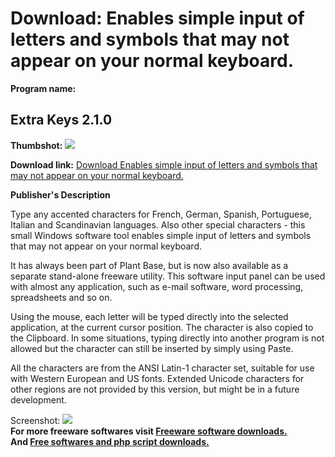 # Download: Enables simple input of letters and symbols that may not appear on your normal keyboard.

**Program name:**

## Extra Keys 2.1.0

  
**Thumbshot:** ![](http://www.freewarefiles.com/screenshot/extrakeys_md.jpg)   
  
**Download link:** [Download Enables simple input of letters and symbols that may not appear on your normal keyboard.](http://freesoftwares.boysofts.com/Extra-Keys_program_64450.html)  
  


**Publisher's Description**  
  


Type any accented characters for French, German, Spanish, Portuguese, Italian and Scandinavian languages. Also other special characters - this small Windows software tool enables simple input of letters and symbols that may not appear on your normal keyboard. 

It has always been part of Plant Base, but is now also available as a separate stand-alone freeware utility. This software input panel can be used with almost any application, such as e-mail software, word processing, spreadsheets and so on.

Using the mouse, each letter will be typed directly into the selected application, at the current cursor position. The character is also copied to the Clipboard. In some situations, typing directly into another program is not allowed but the character can still be inserted by simply using Paste.

All the characters are from the ANSI Latin-1 character set, suitable for use with Western European and US fonts. Extended Unicode characters for other regions are not provided by this version, but might be in a future development.

  
  
Screenshot: ![](http://www.freewarefiles.com/screenshot/extrakeys.jpg)   
**For more freeware softwares visit [Freeware software downloads.](http://freesoftwares.boysofts.com/)**   
**And [Free softwares and php script downloads.](http://www.boysofts.com/)**
